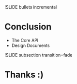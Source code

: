 !SLIDE bullets incremental

# Conclusion #

* The Core API
* Design Documents

!SLIDE subsection transition=fade

# Thanks :) #